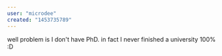 ```yaml
---
user: "microdee"
created: "1453735789"
---
```


well problem is I don't have PhD. in fact I never finished a university 100% :D
